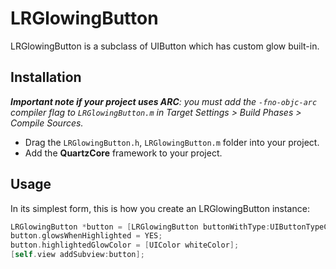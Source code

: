 # LRGlowingButton

LRGlowingButton is a subclass of UIButton which has custom glow built-in.

## Installation

_**Important note if your project uses ARC**: you must add the `-fno-objc-arc` compiler flag to `LRGlowingButton.m` in Target Settings > Build Phases > Compile Sources._

* Drag the `LRGlowingButton.h`, `LRGlowingButton.m` folder into your project. 
* Add the **QuartzCore** framework to your project.

## Usage

In its simplest form, this is how you create an LRGlowingButton instance:

```objective-c
LRGlowingButton *button = [LRGlowingButton buttonWithType:UIButtonTypeCustom];
button.glowsWhenHighlighted = YES;
button.highlightedGlowColor = [UIColor whiteColor];
[self.view addSubview:button];
```
